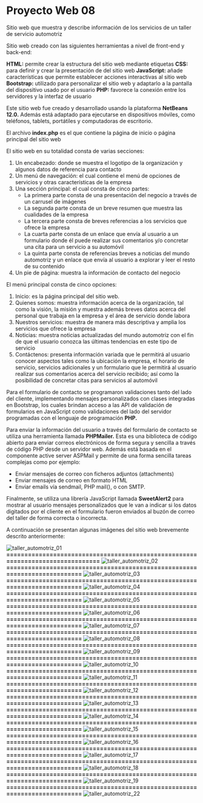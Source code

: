 # Proyecto Web 08
Sitio web que muestra y describe información de los servicios de un taller de servicio automotriz

Sitio web creado con las siguientes herramientas a nivel de front-end y back-end:

**HTML:**	permite crear la estructura del sitio web mediante etiquetas
**CSS:**	para definir y crear la presentación de del sitio web
**JavaScript:**	añade características que permite establecer acciones interactivas al sitio web
**Bootstrap:** utilizado para personalizar el sitio web y adaptarlo a la pantalla del dispositivo usado por el usuario
**PHP:** favorece la conexión entre los servidores y la interfaz de usuario

Este sitio web fue creado y desarrollado usando la plataforma **NetBeans 12.0.** Además está adaptado para ejecutarse en dispositivos móviles, como teléfonos, tablets, portátiles y computadoras de escritorio.

El archivo **index.php** es el que contiene la página de inicio o página principal del sitio web

El sitio web en su totalidad consta de varias secciones: 
1.	Un encabezado: donde se muestra el logotipo de la organización y algunos datos de referencia para contacto
2.	Un menú de navegación: el cual contiene el menú de opciones de servicios y otras características de la empresa
3.	Una sección principal: el cual consta de cinco partes:
    - La primera parte consta de una presentación del negocio a través de un carrusel de imágenes
    - La segunda parte consta de un breve resumen que muestra las cualidades de la empresa
    - La tercera parte consta de breves referencias a los servicios que ofrece la empresa
    - La cuarta parte consta de un enlace que envía al usuario a un formulario donde él puede realizar sus comentarios y/o concretar una cita para un servicio a su automóvil
    - La quinta parte consta de referencias breves a noticias del mundo automotriz y un enlace que envía al usuario a explorar y leer el resto de su contenido
4.	Un pie de página: muestra la información de contacto del negocio

El menú principal consta de cinco opciones:

1.	Inicio: es la página principal del sitio web.
2.	Quienes somos: muestra información acerca de la organización, tal como la visión, la misión y muestra además breves datos acerca del personal que trabaja en la empresa y el área de servicio donde labora
3.	Nuestros servicios: muestra de manera más descriptiva y amplia los servicios que ofrece la empresa
4.	Noticias: muestra noticias actualizadas del mundo automotriz con el fin de que el usuario conozca las últimas tendencias en este tipo de servicio
5.	Contáctenos: presenta información variada que le permitirá al usuario conocer aspectos tales como la ubicación la empresa, el horario de servicio, servicios adicionales y un formulario que le permitirá al usuario realizar sus comentarios acerca del servicio recibido; así como la posibilidad de concretar citas para servicios al automóvil

Para el formulario de contacto se programaron validaciones tanto del lado del cliente, implementando mensajes personalizados con clases integradas en Bootstrap, los cuales brindan acceso a las API de validación de formularios en JavaScript como validaciones del lado del servidor programadas con el lenguaje de programación **PHP.**

Para enviar la información del usuario a través del formulario de contacto se utiliza una herramienta  llamada **PHPMailer.** Esta es una biblioteca de código abierto para enviar correos electrónicos de forma segura y sencilla a través de código PHP desde un servidor web. Además está basada en el componente active server ASPMail y permite de una forma sencilla tareas complejas como por ejemplo:
- Enviar mensajes de correo con ficheros adjuntos (attachments) 
- Enviar mensajes de correo en formato HTML 
- Enviar emails vía sendmail, PHP mail(), o con SMTP.

Finalmente, se utiliza una librería JavaScript llamada **SweetAlert2** para mostrar al usuario mensajes personalizados que le van a indicar si los datos digitados por el cliente en el formulario fueron enviados al buzón de correo del taller de forma  correcta o incorrecta.

A continuación se presentan algunas imágenes del sitio web brevemente descrito anteriormente:

![taller_automotriz_01](https://github.com/misproyectosweb/proyecto-web-08/assets/98922137/4af0fc45-0e87-4938-aa0e-8ffe0c56cd08)
**===============================================================================**
![taller_automotriz_02](https://github.com/misproyectosweb/proyecto-web-08/assets/98922137/2871c4c6-809a-44b3-95e1-7a597d310c5f)
**==========================================================================**
![taller_automotriz_03](https://github.com/misproyectosweb/proyecto-web-08/assets/98922137/8ad95828-9db4-4170-af21-4ff19b9cc2fb)
**==========================================================================**
![taller_automotriz_04](https://github.com/misproyectosweb/proyecto-web-08/assets/98922137/e2c25ac0-9ff2-48b7-ba58-b62a97019091)
**==========================================================================**
![taller_automotriz_05](https://github.com/misproyectosweb/proyecto-web-08/assets/98922137/8602be6e-d7fe-453b-91ae-6b5f67089b18)
**==========================================================================**
![taller_automotriz_06](https://github.com/misproyectosweb/proyecto-web-08/assets/98922137/958246b0-c6aa-484b-8587-a8ce48021d1b)
**==========================================================================**
![taller_automotriz_07](https://github.com/misproyectosweb/proyecto-web-08/assets/98922137/9330dd2c-e35e-486a-8d2d-94c212408f42)
**==========================================================================**
![taller_automotriz_08](https://github.com/misproyectosweb/proyecto-web-08/assets/98922137/092493db-a900-4825-ba66-84f6e5425b2a)
**==========================================================================**
![taller_automotriz_09](https://github.com/misproyectosweb/proyecto-web-08/assets/98922137/4a748f23-c623-451f-81bc-38adca91d899)
**==========================================================================**
![taller_automotriz_10](https://github.com/misproyectosweb/proyecto-web-08/assets/98922137/16f67161-6830-45d0-9f0b-ccb5a5b29c50)
**==========================================================================**
![taller_automotriz_11](https://github.com/misproyectosweb/proyecto-web-08/assets/98922137/140b1ab2-4bf6-4d04-8e4a-c46e61e64b7a)
**==========================================================================**
![taller_automotriz_12](https://github.com/misproyectosweb/proyecto-web-08/assets/98922137/ea2694b6-ac2d-4435-b8e0-ecf0d13ada6f)
**==========================================================================**
![taller_automotriz_13](https://github.com/misproyectosweb/proyecto-web-08/assets/98922137/4d618e7e-f28b-4c8c-b6fe-4520b873ce24)
**==========================================================================**
![taller_automotriz_14](https://github.com/misproyectosweb/proyecto-web-08/assets/98922137/a1349651-1dee-421a-a5c9-e0c68dbd96af)
**==========================================================================**
![taller_automotriz_15](https://github.com/misproyectosweb/proyecto-web-08/assets/98922137/2f31c22d-4daf-483d-86e9-1f537e53588f)
**==========================================================================**
![taller_automotriz_16](https://github.com/misproyectosweb/proyecto-web-08/assets/98922137/897ba24c-e27c-4ed0-b935-65b739c2003b)
**==========================================================================**
![taller_automotriz_17](https://github.com/misproyectosweb/proyecto-web-08/assets/98922137/b67b46fb-4686-4661-a0d4-b1dc860043a1)
**==========================================================================**
![taller_automotriz_18](https://github.com/misproyectosweb/proyecto-web-08/assets/98922137/dcf50b00-009a-4b94-92ae-a2d773d063ab)
**==========================================================================**
![taller_automotriz_19](https://github.com/misproyectosweb/proyecto-web-08/assets/98922137/681e74fc-215c-471b-88b8-925bfd158846)
**==========================================================================**
![taller_automotriz_22](https://github.com/misproyectosweb/proyecto-web-08/assets/98922137/4ba9352a-792a-4b46-878e-0f441e87d051)

